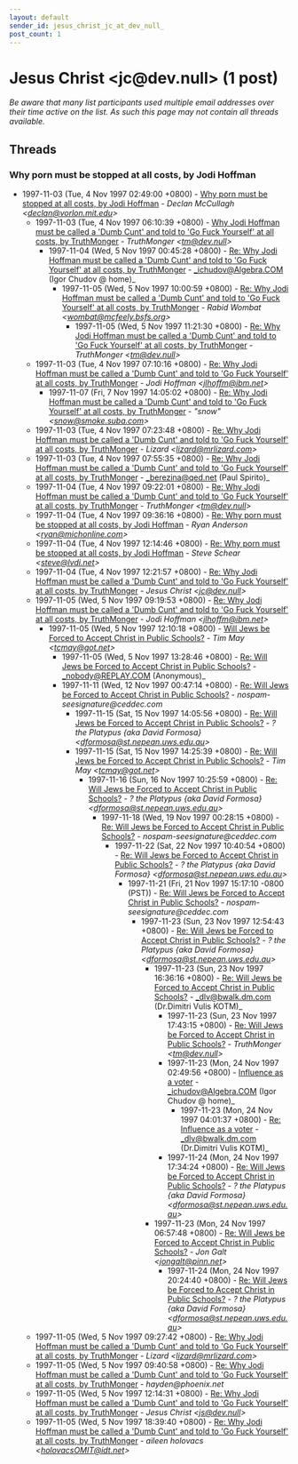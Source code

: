 ```yaml
---
layout: default
sender_id: jesus_christ_jc_at_dev_null_
post_count: 1
---
```


# Jesus Christ <jc<span>@</span>dev.null> (1 post)

_Be aware that many list participants used multiple email addresses over their time active on the list. As such this page may not contain all threads available._

## Threads

### Why porn must be stopped at all costs, by Jodi Hoffman
+ 1997-11-03 (Tue, 4 Nov 1997 02:49:00 +0800) - [Why porn must be stopped at all costs, by Jodi Hoffman](/archive/1997/11/db4a78295e23685ad0dc62b4edabcd46147e690b990464ee8e29587643d045ff) - _Declan McCullagh \<declan@vorlon.mit.edu\>_
  + 1997-11-03 (Tue, 4 Nov 1997 06:10:39 +0800) - [Why Jodi Hoffman must be called a 'Dumb Cunt' and told to 'Go Fuck Yourself' at all costs, by TruthMonger](/archive/1997/11/fa4baf89c714e2dcfe82d28544f7c448da94d2dd07b04ca58083c5134db032b1) - _TruthMonger \<tm@dev.null\>_
    + 1997-11-04 (Wed, 5 Nov 1997 00:45:28 +0800) - [Re: Why Jodi Hoffman must be called a 'Dumb Cunt' and told to 'Go Fuck Yourself' at all costs, by TruthMonger](/archive/1997/11/a500c15ad71e6678253a9786944f7247a2c0274f54328c7131be115e6c5e30d9) - _ichudov@Algebra.COM (Igor Chudov @ home)_
      + 1997-11-05 (Wed, 5 Nov 1997 10:00:59 +0800) - [Re: Why Jodi Hoffman must be called a 'Dumb Cunt' and told to 'Go Fuck Yourself' at all costs, by TruthMonger](/archive/1997/11/cc2bf4526a7a2606f448256ae20e893be8531045eb44d373f8629261e67f9ba1) - _Rabid Wombat \<wombat@mcfeely.bsfs.org\>_
        + 1997-11-05 (Wed, 5 Nov 1997 11:21:30 +0800) - [Re: Why Jodi Hoffman must be called a 'Dumb Cunt' and told to 'Go Fuck Yourself' at all costs, by TruthMonger](/archive/1997/11/730bd938bda5c5e6b39530408a98aeb40678f6e723de5b89d7caaf5d2b319774) - _TruthMonger \<tm@dev.null\>_
  + 1997-11-03 (Tue, 4 Nov 1997 07:10:16 +0800) - [Re: Why Jodi Hoffman must be called a 'Dumb Cunt' and told to 'Go Fuck Yourself' at all costs, by TruthMonger](/archive/1997/11/be873589ac0a40b24d464108aa3d96fcf91cb8c57c793293bd52d4f6940d6584) - _Jodi Hoffman \<jlhoffm@ibm.net\>_
    + 1997-11-07 (Fri, 7 Nov 1997 14:05:02 +0800) - [Re: Why Jodi Hoffman must be called a 'Dumb Cunt' and told to 'Go Fuck Yourself' at all costs, by TruthMonger](/archive/1997/11/9d1ed53995f1aace5828146acb2bb2ca441d1c4ec654e2550c9bed7b2c410351) - _"snow" \<snow@smoke.suba.com\>_
  + 1997-11-03 (Tue, 4 Nov 1997 07:23:48 +0800) - [Re: Why Jodi Hoffman must be called a 'Dumb Cunt' and told to 'Go Fuck Yourself' at all costs, by TruthMonger](/archive/1997/11/eda83f9d8258a1c6e643790f5907074e57d4465374f9eef9304035eac244acfa) - _Lizard \<lizard@mrlizard.com\>_
  + 1997-11-03 (Tue, 4 Nov 1997 07:55:35 +0800) - [Re: Why Jodi Hoffman must be called a 'Dumb Cunt' and told to 'Go Fuck Yourself' at all costs, by TruthMonger](/archive/1997/11/30622d20600859f21540e6538973799031f3a898e046f465aa39a3f0776eddf5) - _berezina@qed.net (Paul Spirito)_
  + 1997-11-04 (Tue, 4 Nov 1997 09:22:01 +0800) - [Re: Why Jodi Hoffman must be called a 'Dumb Cunt' and told to 'Go Fuck Yourself' at all costs, by TruthMonger](/archive/1997/11/c3622e0aee65560f277405b76fa6eda507445b25bbcde31df21c90d8f3bb6ce4) - _TruthMonger \<tm@dev.null\>_
  + 1997-11-04 (Tue, 4 Nov 1997 09:36:16 +0800) - [Re: Why porn must be stopped at all costs, by Jodi Hoffman](/archive/1997/11/8a159580e0673b1c658e927feaeb6eb50ed8bf3d5865aa3dc90066830e84c941) - _Ryan Anderson \<ryan@michonline.com\>_
  + 1997-11-04 (Tue, 4 Nov 1997 12:14:46 +0800) - [Re: Why porn must be stopped at all costs, by Jodi Hoffman](/archive/1997/11/2e67f26d4327e72c0977303dff37270dd0ac17ee4b4fcf450136c1169d6d8f9b) - _Steve Schear \<steve@lvdi.net\>_
  + 1997-11-04 (Tue, 4 Nov 1997 12:21:57 +0800) - [Re: Why Jodi Hoffman must be called a 'Dumb Cunt' and told to 'Go Fuck Yourself' at all costs, by TruthMonger](/archive/1997/11/85dad69b465ff627ce5db5d2ed68dcbe82a259b3b8a53c594b00bb2042c6fbe1) - _Jesus Christ \<jc@dev.null\>_
  + 1997-11-05 (Wed, 5 Nov 1997 09:19:53 +0800) - [Re: Why Jodi Hoffman must be called a 'Dumb Cunt' and told to 'Go Fuck Yourself' at all costs, by TruthMonger](/archive/1997/11/a5403324fd12178a75a07931b6d71707538e57b7579ce4e28f0479acf8b5faa0) - _Jodi Hoffman \<jlhoffm@ibm.net\>_
    + 1997-11-05 (Wed, 5 Nov 1997 12:10:18 +0800) - [Will Jews be Forced to Accept Christ in Public Schools?](/archive/1997/11/b1a8a6e65b8e1c96236d95e32d655b428054b68b92a75f9ee86e4752b8a837a7) - _Tim May \<tcmay@got.net\>_
      + 1997-11-05 (Wed, 5 Nov 1997 13:28:46 +0800) - [Re: Will Jews be Forced to Accept Christ in Public Schools?](/archive/1997/11/031447de0da71f87b71c1737e8c81eef1342c7b798d1a5382bd4704d50dfc962) - _nobody@REPLAY.COM (Anonymous)_
      + 1997-11-11 (Wed, 12 Nov 1997 00:47:14 +0800) - [Re: Will Jews be Forced to Accept Christ in Public Schools?](/archive/1997/11/358e96fdebd01a70dbb32c510394a643c1f7608e92d8113c74e3d3d5ffc8fb22) - _nospam-seesignature@ceddec.com_
        + 1997-11-15 (Sat, 15 Nov 1997 14:05:56 +0800) - [Re: Will Jews be Forced to Accept Christ in Public Schools?](/archive/1997/11/6e346fcd56c65a49a5e4824f7809a36c8336a0d3e0b17d8871d6d5449e6e8b68) - _? the Platypus {aka David Formosa} \<dformosa@st.nepean.uws.edu.au\>_
        + 1997-11-15 (Sat, 15 Nov 1997 14:25:39 +0800) - [Re: Will Jews be Forced to Accept Christ in Public Schools?](/archive/1997/11/127b95012261ac33c7ee8d47cb35e23ec6e2d68f4d1f54a095dc3ffe588b5675) - _Tim May \<tcmay@got.net\>_
          + 1997-11-16 (Sun, 16 Nov 1997 10:25:59 +0800) - [Re: Will Jews be Forced to Accept Christ in Public Schools?](/archive/1997/11/9476819ff60658219c73a1367ee61cd1fb57f17f62635f734f4b986324de9ea9) - _? the Platypus {aka David Formosa} \<dformosa@st.nepean.uws.edu.au\>_
            + 1997-11-18 (Wed, 19 Nov 1997 00:28:15 +0800) - [Re: Will Jews be Forced to Accept Christ in Public Schools?](/archive/1997/11/9963b580e76b18eab2adce56f58f614c8f92180b3617b0cc343ac09e954281ba) - _nospam-seesignature@ceddec.com_
              + 1997-11-22 (Sat, 22 Nov 1997 10:40:54 +0800) - [Re: Will Jews be Forced to Accept Christ in Public Schools?](/archive/1997/11/10d1153671bb3950db12fd36601e34decee5549125b6afb5cee5da646a1626a0) - _? the Platypus {aka David Formosa} \<dformosa@st.nepean.uws.edu.au\>_
                + 1997-11-21 (Fri, 21 Nov 1997 15:17:10 -0800 (PST)) - [Re: Will Jews be Forced to Accept Christ in Public Schools?](/archive/1997/11/9b13663f52630196ed1270dde2e2a91152ee3c65ea836c4471454e8bb733e676) - _nospam-seesignature@ceddec.com_
                  + 1997-11-23 (Sun, 23 Nov 1997 12:54:43 +0800) - [Re: Will Jews be Forced to Accept Christ in Public Schools?](/archive/1997/11/1369748433ff75ae5f7b4ad3e9c2e471e3b3eb103cd0299822d755532882ccdd) - _? the Platypus {aka David Formosa} \<dformosa@st.nepean.uws.edu.au\>_
                    + 1997-11-23 (Sun, 23 Nov 1997 16:36:16 +0800) - [Re: Will Jews be Forced to Accept Christ in Public Schools?](/archive/1997/11/ba9c01d318309f086761407cb299d3357f23a5064afe5e59078c6b7ffd7a7ab8) - _dlv@bwalk.dm.com (Dr.Dimitri Vulis KOTM)_
                      + 1997-11-23 (Sun, 23 Nov 1997 17:43:15 +0800) - [Re: Will Jews be Forced to Accept Christ in Public Schools?](/archive/1997/11/4ec695fcceffbd522164646e9fd0e8f21f6daea117ac768a1d8fc7b82c520396) - _TruthMonger \<tm@dev.null\>_
                      + 1997-11-23 (Mon, 24 Nov 1997 02:49:56 +0800) - [Influence as a voter](/archive/1997/11/559e432b6ab2c06e473c26aae3ddf0d2d4b8dd939c52a9a19a683abb09aad9f1) - _ichudov@Algebra.COM (Igor Chudov @ home)_
                        + 1997-11-23 (Mon, 24 Nov 1997 04:01:37 +0800) - [Re: Influence as a voter](/archive/1997/11/193aaf15d1e35bf7dc21f9324ca4e0e4783f1e5d3d2b67e4fdeb6fdadfaa09d5) - _dlv@bwalk.dm.com (Dr.Dimitri Vulis KOTM)_
                      + 1997-11-24 (Mon, 24 Nov 1997 17:34:24 +0800) - [Re: Will Jews be Forced to Accept Christ in Public Schools?](/archive/1997/11/5aa82fb99df3c0d6d3a2d5396c689abd7afeee062bb3eadf0e9a9f825928c56c) - _? the Platypus {aka David Formosa} \<dformosa@st.nepean.uws.edu.au\>_
                    + 1997-11-23 (Mon, 24 Nov 1997 06:57:48 +0800) - [Re: Will Jews be Forced to Accept Christ in Public Schools?](/archive/1997/11/b8b45cf87576634f6b177f72c360060e4d5c96cfb6139dd6c49af03c4c1f517a) - _Jon Galt \<jongalt@pinn.net\>_
                      + 1997-11-24 (Mon, 24 Nov 1997 20:24:40 +0800) - [Re: Will Jews be Forced to Accept Christ in Public Schools?](/archive/1997/11/080b6931f80b34ed63cdfea823c0f42de7f7d6883e41e9b5d21d6da6066aae44) - _? the Platypus {aka David Formosa} \<dformosa@st.nepean.uws.edu.au\>_
  + 1997-11-05 (Wed, 5 Nov 1997 09:27:42 +0800) - [Re: Why Jodi Hoffman must be called a 'Dumb Cunt' and told to 'Go Fuck Yourself' at all costs, by TruthMonger](/archive/1997/11/55e4eb72a2178e0d078ba05d30772c1ab0f96ef5b3bb29310f3a7abb876a0b2e) - _Lizard \<lizard@mrlizard.com\>_
  + 1997-11-05 (Wed, 5 Nov 1997 09:40:58 +0800) - [Re: Why Jodi Hoffman must be called a 'Dumb Cunt' and told to 'Go Fuck Yourself' at all costs, by TruthMonger](/archive/1997/11/47dbff4815f2a7cd78871c223602b93ce2bd0ff053fa206375c995d78fd7ad30) - _hayden@phoenix.net_
  + 1997-11-05 (Wed, 5 Nov 1997 12:14:31 +0800) - [Re: Why Jodi Hoffman must be called a 'Dumb Cunt' and told to 'Go Fuck Yourself' at all costs, by TruthMonger](/archive/1997/11/d936a4c713bc9da760e4e3eb22ba661be9b0534409540cf3558c8568e76e4fc9) - _Jesus Christ \<js@dev.null\>_
  + 1997-11-05 (Wed, 5 Nov 1997 18:39:40 +0800) - [Re: Why Jodi Hoffman must be called a 'Dumb Cunt' and told to 'Go Fuck Yourself' at all costs, by TruthMonger](/archive/1997/11/c7b58615f938e765f967d3025230a384c8d66f20358fcd951614ad15cbcd9eb1) - _aileen holovacs \<holovacsOMIT@idt.net\>_

